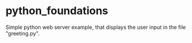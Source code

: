 # python_foundations
Simple python web server example, that displays the user input in the file "greeting.py".
